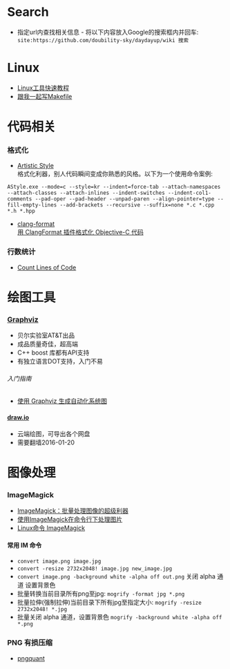 
# Search
- 指定url内查找相关信息 - 将以下内容放入Google的搜索框内并回车:   
    `site:https://github.com/doubility-sky/daydayup/wiki 搜索`

# Linux
- [Linux工具快速教程](https://github.com/me115/linuxtools_rst)
- [跟我一起写Makefile](https://github.com/seisman/how-to-write-makefile)

# 代码相关
### 格式化
- [Artistic Style](http://astyle.sourceforge.net/)   
  格式化利器，别人代码瞬间变成你熟悉的风格。以下为一个使用命令案例:
```
AStyle.exe --mode=c --style=kr --indent=force-tab --attach-namespaces --attach-classes --attach-inlines --indent-switches --indent-col1-comments --pad-oper --pad-header --unpad-paren --align-pointer=type --fill-empty-lines --add-brackets --recursive --suffix=none *.c *.cpp *.h *.hpp
```
- [clang-format](http://clang.llvm.org/docs/ClangFormat.html)  
  [用 ClangFormat 插件格式化 Objective-C 代码](http://phenmod.com/blog/2015/11/17/use-clangformat-to-format-objective-c-code/)

### 行数统计
- [Count Lines of Code](https://github.com/AlDanial/cloc)


# 绘图工具
### [Graphviz](http://www.graphviz.org/) 
- 贝尔实验室AT&T出品
- 成品质量奇佳，超高端
- C++ boost 库都有API支持
- 有独立语言DOT支持，入门不易

###### 入门指南
- [使用 Graphviz 生成自动化系统图](http://www.ibm.com/developerworks/cn/aix/library/au-aix-graphviz/)

#### [draw.io](https://www.draw.io/)
- 云端绘图，可导出各个网盘
- 需要翻墙2016-01-20


# 图像处理
### ImageMagick
- [ImageMagick：批量处理图像的超级利器](http://blog.sina.com.cn/s/blog_ba532aea0101bty5.html)
- [使用ImageMagick在命令行下处理图片](http://blog.just4fun.site/use-ImageMagick.html)
- [Linux命令 ImageMagick](http://pytool.com/2016/01/06/%E5%B8%B8%E7%94%A8%E5%91%BD%E4%BB%A4-2016-01-01-Linux%E5%91%BD%E4%BB%A4-ImageMagick/)

#### 常用 IM 命令
- `convert image.png image.jpg`
- `convert -resize 2732x2048! image.jpg new_image.jpg`
- `convert image.png -background white -alpha off out.png` 关闭 alpha 通道 设置背景色
- 批量转换当前目录所有png至jpg: `mogrify -format jpg *.png`
- 批量拉伸(强制拉伸)当前目录下所有jpg至指定大小: `mogrify -resize 2732x2048! *.jpg`
- 批量关闭 alpha 通道，设置背景色 `mogrify -background white -alpha off *.png`

### PNG 有损压缩
- [pngquant](https://pngquant.org/)



